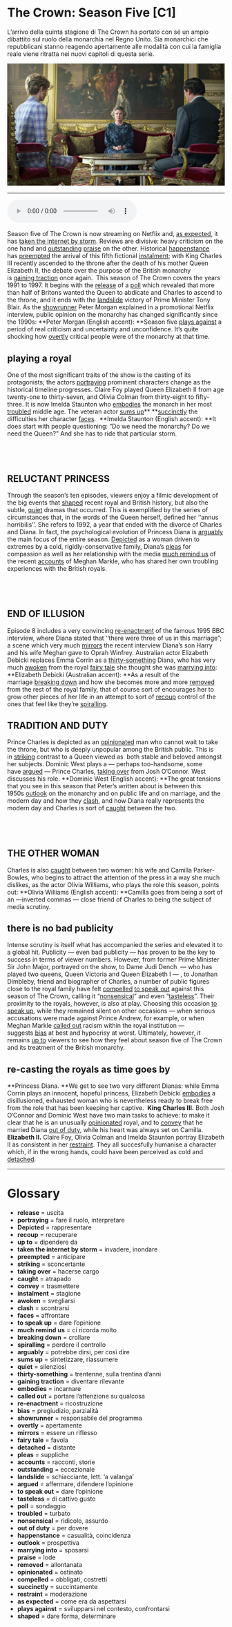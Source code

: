 # The Crown: Season Five   [C1]

L’arrivo della quinta stagione di The Crown ha portato con sé un ampio dibattito sul ruolo della monarchia nel Regno Unito. Sia monarchici che repubblicani stanno reagendo apertamente alle modalità con cui la famiglia reale viene ritratta nei nuovi capitoli di questa serie.

![](The%20Crown%20Season%20Five.jpg)

--------------

<div>
<audio controls autoplay>
    <source src="https://raw.githubusercontent.com/dartie/speakup/main/2023-01/The%20Crown%20Season%20Five.mp3" type="audio/mpeg">
</audio>
</div>


Season five of The Crown is now streaming on Netflix and, [as expected](## "come era da aspettarsi"), it has [taken the internet by storm](## "invadere, inondare"). Reviews are divisive: heavy criticism on the one hand and [outstanding](## "eccezionale") [praise](## "lode") on the other. Historical [happenstance](## "casualità, coincidenza") has [preempted](## "anticipare") the arrival of this fifth fictional [instalment](## "stagione"); with King Charles III recently ascended to the throne after the death of his mother Queen Elizabeth II, the debate over the purpose of the British monarchy is [gaining traction](## "diventare rilevante") once again. 
This season of The Crown covers the years 1991 to 1997. It begins with the [release](## "uscita") of a [poll](## "sondaggio") which revealed that more than half of Britons wanted the Queen to abdicate and Charles to ascend to the throne, and it ends with the [landslide](## "schiacciante, lett. ‘a valanga’") victory of Prime Minister Tony Blair. As the [showrunner](## "responsabile del programma") Peter Morgan explained in a promotional Netflix interview, public opinion on the monarchy has changed significantly since the 1990s:
**Peter Morgan (English accent): **Season five [plays against](## "svilupparsi nel contesto, confrontarsi") a period of real criticism and uncertainty and unconfidence. It’s quite shocking how [overtly](## "apertamente") critical people were of the monarchy at that time. 

## playing a royal
One of the most significant traits of the show is the casting of its protagonists; the actors [portraying](## "fare il ruolo, interpretare") prominent characters change as the historical timeline progresses. Claire Foy played Queen Elizabeth II from age twenty-one to thirty-seven, and Olivia Colman from thirty-eight to fifty-three. It is now Imelda Staunton who [embodies](## "incarnare") the monarch in her most [troubled](## "turbato") middle age. The veteran actor [sums up](## "sintetizzare, riassumere")** **[succinctly](## "succintamente") the difficulties her character [faces](## "affrontare"). 
**Imelda Staunton (English accent): **It does start with people questioning: “Do we need the monarchy? Do we need the Queen?” And she has to ride that particular storm.

##  

## RELUCTANT PRINCESS
Through the season’s ten episodes, viewers enjoy a filmic development of the big events that [shaped](## "dare forma, determinare") recent royal and British history, but also the subtle, [quiet](## "silenziosi") dramas that occurred. This is exemplified by the series of circumstances that, in the words of the Queen herself, defined her ‘‘annus horribilis’’. She refers to 1992, a year that ended with the divorce of Charles and Diana.
In fact, the psychological evolution of Princess Diana is [arguably](## "potrebbe dirsi, per così dire") the main focus of the entire season. [Depicted](## "rappresentare") as a woman driven to extremes by a cold, rigidly-conservative family, Diana’s [pleas](## "suppliche") for compassion as well as her relationship with the media [much remind us](## "ci ricorda molto") of the recent [accounts](## "racconti, storie") of Meghan Markle, who has shared her own troubling experiences with the British royals. 

##  

## END OF ILLUSION
Episode 8 includes a very convincing [re-enactment](## "ricostruzione") of the famous 1995 BBC interview, where Diana stated that ‘‘there were three of us in this marriage”; a scene which very much [mirrors](## "essere un riflesso") the recent interview Diana’s son Harry and his wife Meghan gave to Oprah Winfrey. Australian actor Elizabeth Debicki replaces Emma Corrin as a [thirty-something](## "trentenne, sulla trentina d’anni") Diana, who has very much [awoken](## "svegliarsi") from the royal [fairy tale](## "favola") she thought she was [marrying into](## "sposarsi"):
**Elizabeth Debicki (Australian accent): **As a result of the marriage [breaking down](## "crollare") and how she becomes more and more [removed](## "allontanata") from the rest of the royal family, that of course sort of encourages her to grow other pieces of her life in an attempt to sort of [recoup](## "recuperare") control of the ones that feel like they’re [spiralling](## "perdere il controllo"). 

## TRADITION AND DUTY
Prince Charles is depicted as an [opinionated](## "ostinato") man who cannot wait to take the throne, but who is deeply unpopular among the British public. This is in [striking](## "sconcertante") contrast to a Queen viewed as  both stable and beloved amongst her subjects. Dominic West plays a — perhaps too-handsome, some have [argued](## "affermare, difendere l’opinione") — Prince Charles, [taking over](## "hacerse cargo") from Josh O’Connor. West discusses his role.
**Dominic West (English accent): **The great tensions that you see in this season that Peter’s written about is between this 1950s [outlook](## "prospettiva") on the monarchy and on public life and on marriage, and the modern day and how they [clash](## "scontrarsi"), and how Diana really represents the modern day and Charles is sort of [caught](## "atrapado") between the two. 

##  

## THE OTHER WOMAN
Charles is also [caught](## "atrapado") between two women: his wife and Camilla Parker-Bowles, who begins to attract the attention of the press in a way she much dislikes, as the actor Olivia Williams, who plays the role this season, points out:
**Olivia Williams (English accent): **Camilla goes from being a sort of an —inverted commas — close friend of Charles to being the subject of media scrutiny.

## there is no bad publicity 
Intense scrutiny is itself what has accompanied the series and elevated it to a global hit. Publicity — even bad publicity — has proven to be the key to success in terms of viewer numbers. However, from former Prime Minister Sir John Major, portrayed on the show, to Dame Judi Dench  — who has played two queens, Queen Victoria and Queen Elizabeth I — , to Jonathan Dimbleby, friend and biographer of Charles, a number of public figures close to the royal family have felt [compelled](## "obbligati, costretti") [to speak out](## "dare l’opinione") against this season of The Crown, calling it “[nonsensical](## "ridicolo, assurdo")” and even “[tasteless](## "di cattivo gusto")”. Their proximity to the royals, however, is also at play. Choosing this occasion [to speak up](## "dare l’opinione"), while they remained silent on other occasions — when serious accusations were made against Prince Andrew, for example, or when Meghan Markle [called out](## "portare l’attenzione su qualcosa") racism within the royal institution — suggests [bias](## "pregiudizio, parzialità") at best and hypocrisy at worst. Ultimately, however, it remains [up to](## "dipendere da") viewers to see how they feel about season five of The Crown and its treatment of the British monarchy.

## re-casting the royals as time goes by
**Princess Diana. **We get to see two very different Dianas: while Emma Corrin plays an innocent, hopeful princess, Elizabeth Debicki [embodies](## "incarnare") a disillusioned, exhausted woman who is nevertheless ready to break free from the role that has been keeping her captive. 
**King Charles III.** Both Josh O’Connor and Dominic West have two main tasks to achieve: to make it clear that he is an unusually [opinionated](## "ostinato") royal, and to [convey](## "trasmettere") that he married Diana [out of duty](## "per dovere"), while his heart was always set on Camilla.
**Elizabeth II.** Claire Foy, Olivia Colman and Imelda Staunton portray Elizabeth II as consistent in her [restraint](## "moderazione"). They all succesfully humanise a character which, if in the wrong hands, could have been perceived as cold and [detached](## "distante").

--------------

<div style = "display:block; clear:both; page-break-after:always;"></div>

# Glossary
* **release** = uscita
* **portraying** = fare il ruolo, interpretare
* **Depicted** = rappresentare
* **recoup** = recuperare
* **up to** = dipendere da
* **taken the internet by storm** = invadere, inondare
* **preempted** = anticipare
* **striking** = sconcertante
* **taking over** = hacerse cargo
* **caught** = atrapado
* **convey** = trasmettere
* **instalment** = stagione
* **awoken** = svegliarsi
* **clash** = scontrarsi
* **faces** = affrontare
* **to speak up** = dare l’opinione
* **much remind us** = ci ricorda molto
* **breaking down** = crollare
* **spiralling** = perdere il controllo
* **arguably** = potrebbe dirsi, per così dire
* **sums up** = sintetizzare, riassumere
* **quiet** = silenziosi
* **thirty-something** = trentenne, sulla trentina d’anni
* **gaining traction** = diventare rilevante
* **embodies** = incarnare
* **called out** = portare l’attenzione su qualcosa
* **re-enactment** = ricostruzione
* **bias** = pregiudizio, parzialità
* **showrunner** = responsabile del programma
* **overtly** = apertamente
* **mirrors** = essere un riflesso
* **fairy tale** = favola
* **detached** = distante
* **pleas** = suppliche
* **accounts** = racconti, storie
* **outstanding** = eccezionale
* **landslide** = schiacciante, lett. ‘a valanga’
* **argued** = affermare, difendere l’opinione
* **to speak out** = dare l’opinione
* **tasteless** = di cattivo gusto
* **poll** = sondaggio
* **troubled** = turbato
* **nonsensical** = ridicolo, assurdo
* **out of duty** = per dovere
* **happenstance** = casualità, coincidenza
* **outlook** = prospettiva
* **marrying into** = sposarsi
* **praise** = lode
* **removed** = allontanata
* **opinionated** = ostinato
* **compelled** = obbligati, costretti
* **succinctly** = succintamente
* **restraint** = moderazione
* **as expected** = come era da aspettarsi
* **plays against** = svilupparsi nel contesto, confrontarsi
* **shaped** = dare forma, determinare
